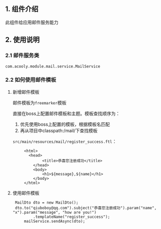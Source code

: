 <!-- title: 邮件发送组件  -->
<!-- type: app -->
<!-- author: qiubo -->

## 1. 组件介绍

此组件给应用邮件服务能力

## 2. 使用说明

### 2.1 邮件服务类

    com.acooly.module.mail.service.MailService

### 2.2 如何使用邮件模板

1. 新增邮件模板

    邮件模板为`freemarker`模板

    直接在boss上配置邮件模板和主题。模板查找顺序为：
    1. 优先使用boss上配置的模板，根据模板名匹配
    2. 再从项目中classpath:/mail/下查找模板
    
    `src/main/resources/mail/register_success.ftl`：

            <html>
              <head>
                    <title>恭喜您注册成功</title>
                </head>
                <body>
                    <h1>${message},${name}</h1>
                </body>
            </html>


2. 使用邮件模板

    	MailDto dto = new MailDto();
    	dto.to("qiuboboy@qq.com").subject("恭喜您注册成功").param("name", "x").param("message", "how are you!")
    			.templateName("register_success");
    		mailService.sendAsync(dto);
